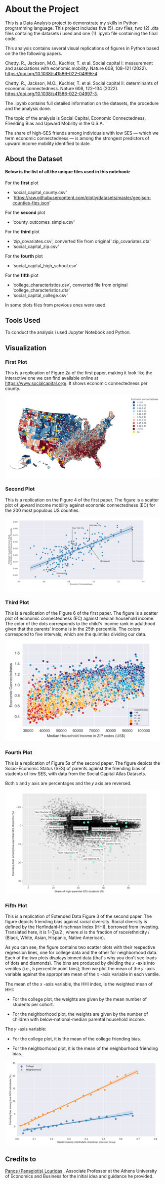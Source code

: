 # About the Project

This is a Data Analysis project to demonstrate my skills in Python programming language. This project includes five (5) .csv files, two (2) .dta files containg the datasets i used and one (1) .ipynb file containing the final code.

This analysis contains several visual replications of figures in Python based on the the following papers.

Chetty, R., Jackson, M.O., Kuchler, T. et al. Social capital I: measurement and associations with economic mobility. Nature 608, 108–121 (2022). https://doi.org/10.1038/s41586-022-04996-4.

Chetty, R., Jackson, M.O., Kuchler, T. et al. Social capital II: determinants of economic connectedness. Nature 608, 122–134 (2022). https://doi.org/10.1038/s41586-022-04997-3.

The .ipynb contains full detailed information on the datasets, the procedure and the analysis done.

The topic of the analysis is Social Capital, Economic Connectedness, Friending Bias and Upward Mobility in the U.S.A.

The share of high-SES friends among individuals with low SES — which we term economic connectedness — is among the strongest predictors of upward income mobility identified to date.

## About the Dataset

#### Below is the list of all the unique files used in this notebook:
For the **first** plot
* 'social_capital_county.csv'
* 'https://raw.githubusercontent.com/plotly/datasets/master/geojson-counties-fips.json'

For the **second** plot
* 'county_outcomes_simple.csv'

For the **third** plot
* 'zip_covariates.csv', converted file from original 'zip_covariates.dta'
* 'social_capital_zip.csv'

For the **fourth** plot
* 'social_capital_high_school.csv'

For the **fifth** plot
* 'college_characteristics.csv', converted file from original 'college_characteristics.dta'
* 'social_capital_college.csv'

In some plots files from previous ones were used.

## Tools Used

To conduct the analysis i used Jupyter Notebook and Python.

## Visualization

### First Plot

This is a replication of Figure 2a of the first paper, making it look like the interactive one we can find available online at https://www.socialcapital.org/.
It shows economic connectedness per county.

![alt text](https://github.com/IoannisVougias/DataAnalysisPortofolio/blob/main/Economic%20Connectedness/Graphs/ec_county.png)

### Second Plot

This is a replication on the Figure 4 of the first paper. The figure is a scatter plot of upward income mobility against economic connectedness (EC) for the 200 most populous US counties.

![alt text](https://github.com/IoannisVougias/DataAnalysisPortofolio/blob/main/Economic%20Connectedness/Graphs/household_income_ec.png)

### Third Plot

This is a replication of the Figure 6 of the first paper. The figure is a scatter plot of economic connectedness (EC) against median household income. The color of the dots corresponds to the child's income rank in adulthood given that the parents' income is in the 25th percentile. The colors correspond to five intervals, which are the quintiles dividing our data.

![alt text](https://github.com/IoannisVougias/DataAnalysisPortofolio/blob/main/Economic%20Connectedness/Graphs/upward_mobility_ec.png)

### Fourth Plot

This is a replication of Figure 5a of the second paper. The figure depicts the Socio-Economic Status (SES) of parents against the friending bias of students of low SES, with data from the Social Capital Atlas Datasets.

Both  𝑥  and  𝑦  axis are percentages and the  𝑦  axis are reversed.

![alt text](https://github.com/IoannisVougias/DataAnalysisPortofolio/blob/main/Economic%20Connectedness/Graphs/friending_bias_hs.png)

### Fifth Plot

This is a replication of Extended Data Figure 3 of the second paper. The figure depicts friending bias against racial diversity. Racial diversity is defined by the Herfindahl-Hirschman Index (HHI), borrowed from investing. Translated here, it is  1−∑𝑖𝑠𝑖2 , where  𝑠𝑖  is the fraction of race/ethnicity  𝑖  (Black, White, Asian, Hispanic, Native American).

As you can see, the figure contains two scatter plots with their respective regression lines, one for college data and the other for neighborhood data. Each of the two plots displays binned data (that's why you don't see loads of dots and diamonds). The bins are produced by dividing the  𝑥 -axis into ventiles (i.e., 5 percentile point bins); then we plot the mean of the  𝑦 -axis variable against the appropriate mean of the  𝑥 -axis variable in each ventile.

The mean of the  𝑥 -axis variable, the HHI index, is the weighted mean of HHI:

* For the college plot, the weights are given by the mean number of students per cohort.

* For the neighborhood plot, the weights are given by the number of children with below-national-median parental household income.

The  𝑦 -axis variable:

* For the college plot, it is the mean of the college friending bias.

* For the neighborhood plot, it is the mean of the neighborhood friending bias.

![alt text](https://github.com/IoannisVougias/DataAnalysisPortofolio/blob/main/Economic%20Connectedness/Graphs/hhi_friending_bias.png)

## Credits to 
<a href="https://github.com/louridas" target="_blank">Panos (Panagiotis) Louridas</a> , Associate Professor at the Athens University of Economics and Business for the initial idea and guidance he provided.


